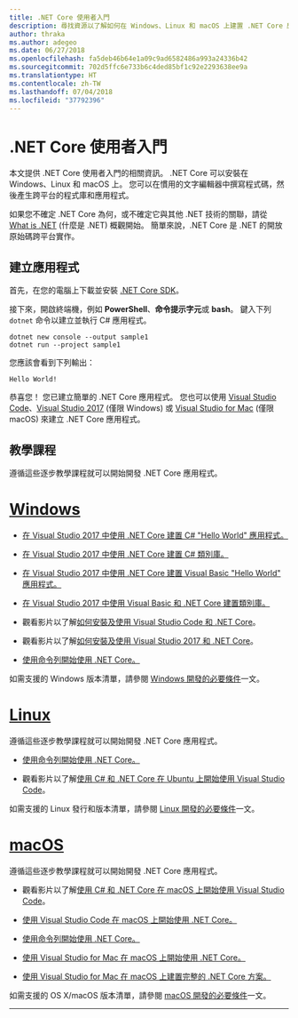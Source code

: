 ```yaml
---
title: .NET Core 使用者入門
description: 尋找資源以了解如何在 Windows、Linux 和 macOS 上建置 .NET Core 應用程式。
author: thraka
ms.author: adegeo
ms.date: 06/27/2018
ms.openlocfilehash: fa5deb46b64e1a09c9ad6582486a993a24336b42
ms.sourcegitcommit: 702d5ffc6e733b6c4ded85bf1c92e2293638ee9a
ms.translationtype: HT
ms.contentlocale: zh-TW
ms.lasthandoff: 07/04/2018
ms.locfileid: "37792396"
---
```

# <a name="get-started-with-net-core"></a>.NET Core 使用者入門

本文提供 .NET Core 使用者入門的相關資訊。 .NET Core 可以安裝在 Windows、Linux 和 macOS 上。 您可以在慣用的文字編輯器中撰寫程式碼，然後產生跨平台的程式庫和應用程式。 

如果您不確定 .NET Core 為何，或不確定它與其他 .NET 技術的關聯，請從 [What is .NET](https://www.microsoft.com/net/learn/what-is-dotnet) (什麼是 .NET) 概觀開始。 簡單來說，.NET Core 是 .NET 的開放原始碼跨平台實作。

## <a name="create-an-application"></a>建立應用程式

首先，在您的電腦上下載並安裝 [.NET Core SDK](https://www.microsoft.com/net/download/)。

接下來，開啟終端機，例如 **PowerShell**、**命令提示字元**或 **bash**。 鍵入下列 `dotnet` 命令以建立並執行 C# 應用程式。

```console
dotnet new console --output sample1
dotnet run --project sample1
```

您應該會看到下列輸出：

```console
Hello World!
```

恭喜您！ 您已建立簡單的 .NET Core 應用程式。 您也可以使用 [Visual Studio Code](tutorials/with-visual-studio-code.md)、[Visual Studio 2017](tutorials/with-visual-studio.md) (僅限 Windows) 或 [Visual Studio for Mac](tutorials/using-on-mac-vs.md) (僅限 macOS) 來建立 .NET Core 應用程式。

## <a name="tutorials"></a>教學課程

遵循這些逐步教學課程就可以開始開發 .NET Core 應用程式。

# <a name="windowstabwindows"></a>[Windows](#tab/windows)

* [在 Visual Studio 2017 中使用 .NET Core 建置 C# "Hello World" 應用程式。](./tutorials/with-visual-studio.md)

* [在 Visual Studio 2017 中使用 .NET Core 建置 C# 類別庫。](./tutorials/library-with-visual-studio.md)

* [在 Visual Studio 2017 中使用 .NET Core 建置 Visual Basic "Hello World" 應用程式。](./tutorials/vb-with-visual-studio.md)

* [在 Visual Studio 2017 中使用 Visual Basic 和 .NET Core 建置類別庫。](./tutorials/vb-library-with-visual-studio.md)  

* 觀看影片以了解[如何安裝及使用 Visual Studio Code 和 .NET Core](https://channel9.msdn.com/Blogs/dotnet/Get-started-with-VS-Code-using-CSharp-and-NET-Core/)。

* 觀看影片以了解[如何安裝及使用 Visual Studio 2017 和 .NET Core](https://channel9.msdn.com/Blogs/dotnet/Get-Started-NET-Core-Visual-Studio-2017/)。

* [使用命令列開始使用 .NET Core。](tutorials/using-with-xplat-cli.md)

如需支援的 Windows 版本清單，請參閱 [Windows 開發的必要條件](windows-prerequisites.md)一文。

# <a name="linuxtablinux"></a>[Linux](#tab/linux)

遵循這些逐步教學課程就可以開始開發 .NET Core 應用程式。

* [使用命令列開始使用 .NET Core。](tutorials/using-with-xplat-cli.md)

* 觀看影片以了解[使用 C# 和 .NET Core 在 Ubuntu 上開始使用 Visual Studio Code](https://channel9.msdn.com/Blogs/dotnet/Get-started-with-VS-Code-Csharp-dotnet-Core-Ubuntu)。

如需支援的 Linux 發行和版本清單，請參閱 [Linux 開發的必要條件](linux-prerequisites.md)一文。

# <a name="macostabmacos"></a>[macOS](#tab/macos)

遵循這些逐步教學課程就可以開始開發 .NET Core 應用程式。

* 觀看影片以了解[使用 C# 和 .NET Core 在 macOS 上開始使用 Visual Studio Code](https://channel9.msdn.com/Blogs/dotnet/Get-started-VSCode-NET-Core-Mac)。

* [使用 Visual Studio Code 在 macOS 上開始使用 .NET Core。](tutorials/using-on-macos.md)

* [使用命令列開始使用 .NET Core。](tutorials/using-with-xplat-cli.md)

* [使用 Visual Studio for Mac 在 macOS 上開始使用 .NET Core。](tutorials/using-on-mac-vs.md)

* [使用 Visual Studio for Mac 在 macOS 上建置完整的 .NET Core 方案。](tutorials/using-on-mac-vs-full-solution.md)

如需支援的 OS X/macOS 版本清單，請參閱 [macOS 開發的必要條件](macos-prerequisites.md)一文。

***